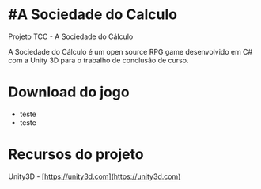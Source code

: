 #A Sociedade do Calculo
==============================
Projeto TCC - A Sociedade do Cálculo

A Sociedade do Cálculo é um open source RPG game desenvolvido em C# com a Unity 3D para o trabalho de conclusão de curso.


Download do jogo
==============================
* teste
* teste


Recursos do projeto
==============================
Unity3D - [https://unity3d.com](https://unity3d.com)




